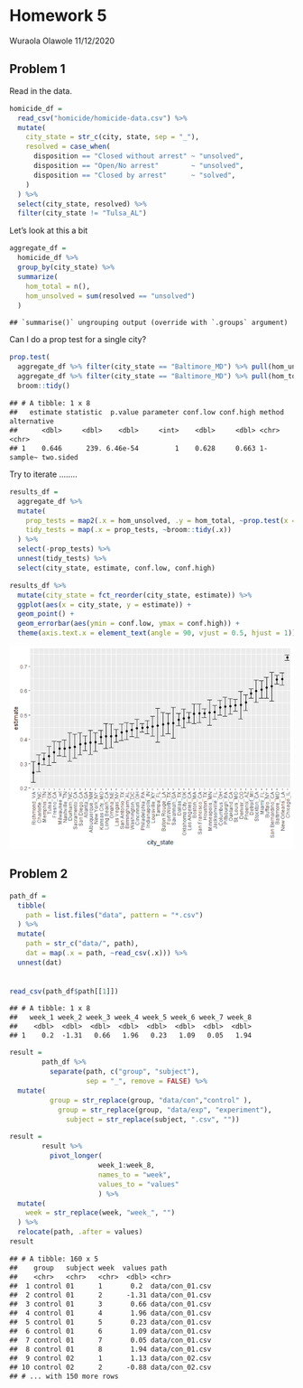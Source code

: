 Homework 5
================
Wuraola Olawole
11/12/2020

## Problem 1

Read in the data.

``` r
homicide_df = 
  read_csv("homicide/homicide-data.csv") %>% 
  mutate(
    city_state = str_c(city, state, sep = "_"),
    resolved = case_when(
      disposition == "Closed without arrest" ~ "unsolved",
      disposition == "Open/No arrest"        ~ "unsolved",
      disposition == "Closed by arrest"      ~ "solved",
    )
  ) %>% 
  select(city_state, resolved) %>% 
  filter(city_state != "Tulsa_AL")
```

Let’s look at this a bit

``` r
aggregate_df = 
  homicide_df %>% 
  group_by(city_state) %>% 
  summarize(
    hom_total = n(),
    hom_unsolved = sum(resolved == "unsolved")
  )
```

    ## `summarise()` ungrouping output (override with `.groups` argument)

Can I do a prop test for a single city?

``` r
prop.test(
  aggregate_df %>% filter(city_state == "Baltimore_MD") %>% pull(hom_unsolved), 
  aggregate_df %>% filter(city_state == "Baltimore_MD") %>% pull(hom_total)) %>% 
  broom::tidy()
```

    ## # A tibble: 1 x 8
    ##   estimate statistic  p.value parameter conf.low conf.high method    alternative
    ##      <dbl>     <dbl>    <dbl>     <int>    <dbl>     <dbl> <chr>     <chr>      
    ## 1    0.646      239. 6.46e-54         1    0.628     0.663 1-sample~ two.sided

Try to iterate ……..

``` r
results_df = 
  aggregate_df %>% 
  mutate(
    prop_tests = map2(.x = hom_unsolved, .y = hom_total, ~prop.test(x = .x, n = .y)),
    tidy_tests = map(.x = prop_tests, ~broom::tidy(.x))
  ) %>% 
  select(-prop_tests) %>% 
  unnest(tidy_tests) %>% 
  select(city_state, estimate, conf.low, conf.high)
```

``` r
results_df %>% 
  mutate(city_state = fct_reorder(city_state, estimate)) %>% 
  ggplot(aes(x = city_state, y = estimate)) +
  geom_point() + 
  geom_errorbar(aes(ymin = conf.low, ymax = conf.high)) + 
  theme(axis.text.x = element_text(angle = 90, vjust = 0.5, hjust = 1))
```

![](p8105_wo2179_HW5_files/figure-gfm/unnamed-chunk-5-1.png)<!-- -->

## Problem 2

``` r
path_df = 
  tibble(
    path = list.files("data", pattern = "*.csv")
  ) %>% 
  mutate(
    path = str_c("data/", path),
    dat = map(.x = path, ~read_csv(.x))) %>%
  unnest(dat)


read_csv(path_df$path[[1]])
```

    ## # A tibble: 1 x 8
    ##   week_1 week_2 week_3 week_4 week_5 week_6 week_7 week_8
    ##    <dbl>  <dbl>  <dbl>  <dbl>  <dbl>  <dbl>  <dbl>  <dbl>
    ## 1    0.2  -1.31   0.66   1.96   0.23   1.09   0.05   1.94

``` r
result =
        path_df %>%
          separate(path, c("group", "subject"), 
                   sep = "_", remove = FALSE) %>%
  mutate(
          group = str_replace(group, "data/con","control" ),
            group = str_replace(group, "data/exp", "experiment"),
              subject = str_replace(subject, ".csv", ""))
```

``` r
result =
        result %>%
          pivot_longer(
                      week_1:week_8,
                      names_to = "week",
                      values_to = "values"
                      ) %>%
  mutate(
    week = str_replace(week, "week_", "")
  ) %>%
  relocate(path, .after = values)
result          
```

    ## # A tibble: 160 x 5
    ##    group   subject week  values path           
    ##    <chr>   <chr>   <chr>  <dbl> <chr>          
    ##  1 control 01      1       0.2  data/con_01.csv
    ##  2 control 01      2      -1.31 data/con_01.csv
    ##  3 control 01      3       0.66 data/con_01.csv
    ##  4 control 01      4       1.96 data/con_01.csv
    ##  5 control 01      5       0.23 data/con_01.csv
    ##  6 control 01      6       1.09 data/con_01.csv
    ##  7 control 01      7       0.05 data/con_01.csv
    ##  8 control 01      8       1.94 data/con_01.csv
    ##  9 control 02      1       1.13 data/con_02.csv
    ## 10 control 02      2      -0.88 data/con_02.csv
    ## # ... with 150 more rows

